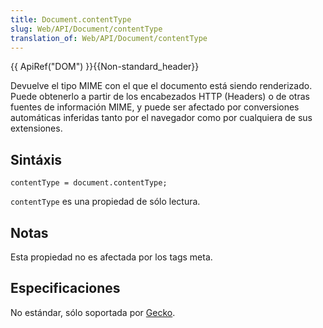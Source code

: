 ```yaml
---
title: Document.contentType
slug: Web/API/Document/contentType
translation_of: Web/API/Document/contentType
---
```

{{ ApiRef("DOM") }}{{Non-standard_header}}

Devuelve el tipo MIME con el que el documento está siendo renderizado. Puede obtenerlo a partir de los encabezados HTTP (Headers) o de otras fuentes de información MIME, y puede ser afectado por conversiones automáticas inferidas tanto por el navegador como por cualquiera de sus extensiones.

## Sintáxis

    contentType = document.contentType;

`contentType` es una propiedad de sólo lectura.

## Notas

Esta propiedad no es afectada por los tags meta.

## Especificaciones

No estándar, sólo soportada por [Gecko](/en/Gecko "en/Gecko").
